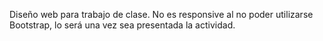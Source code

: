 Diseño web para trabajo de clase.
No es responsive al no poder utilizarse Bootstrap, lo será una vez sea presentada la actividad.
